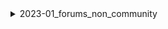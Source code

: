 <details>
<summary>2023-01_forums_non_community</summary>

## Filter: Guild member count range
```css
Treatment 1: 2500 - 5000
```
```css
None: 5000 - 10000
```

</details>
